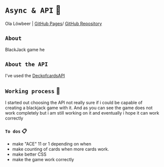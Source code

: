 
# `Async & API` :satellite:

Ola Löwbeer | [GitHub Pages](https://olalowbeer.github.io/Javascript-ajax/)/ [GitHub Repository](https://github.com/olalowbeer/Blackjack)

## `About`

BlackJack game
he

## `About the API`

I've used the [DeckofcardsAPI](https://deckofcardsapi.com/) 

## `Working process` :wrench:

I started out choosing the API not really sure if i could be capable of creating a blackjack game with it. And as you can see the game does not work completely but i am still working on it and eventually i hope it can work correctly

### `To dos` :clipboard:
- make "ACE" 11 or 1 depending on when
- make counting of cards when more cards work.
- make better CSS 
- make the game work correctly
